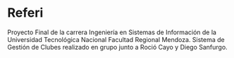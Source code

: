 # Referi
Proyecto Final de la carrera Ingeniería en Sistemas de Información de la Universidad Tecnológica Nacional Facultad Regional Mendoza. Sistema de Gestión de Clubes realizado en grupo junto a Roció Cayo y Diego Sanfurgo.
